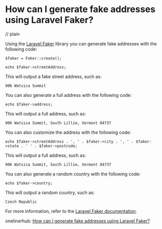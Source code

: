 # How can I generate fake addresses using Laravel Faker?
// plain

Using the [Laravel Faker](https://github.com/fzaninotto/Faker) library you can generate fake addresses with the following code:

```
$faker = Faker::create();

echo $faker->streetAddress;
```

This will output a fake street address, such as:

```
906 Watsica Summit
```

You can also generate a full address with the following code:

```
echo $faker->address;
```

This will output a full address, such as:

```
906 Watsica Summit, South Lillie, Vermont 84737
```

You can also customize the address with the following code:

```
echo $faker->streetAddress . ', ' . $faker->city . ', ' . $faker->state . ' ' . $faker->postcode;
```

This will output a full address, such as:

```
906 Watsica Summit, South Lillie, Vermont 84737
```

You can also generate a random country with the following code:

```
echo $faker->country;
```

This will output a random country, such as:

```
Czech Republic
```

For more information, refer to the [Laravel Faker documentation](https://github.com/fzaninotto/Faker).

onelinerhub: [How can I generate fake addresses using Laravel Faker?](https://onelinerhub.com/php-faker/how-can-i-generate-fake-addresses-using-laravel-faker)